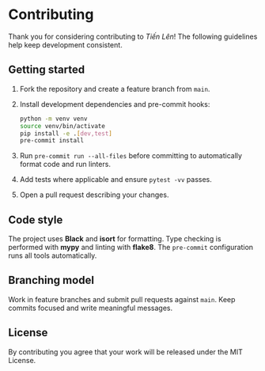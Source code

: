 # Contributing

Thank you for considering contributing to *Tiến Lên*! The following guidelines help keep development consistent.

## Getting started

1. Fork the repository and create a feature branch from `main`.
2. Install development dependencies and pre-commit hooks:

   ```bash
   python -m venv venv
   source venv/bin/activate
   pip install -e .[dev,test]
   pre-commit install
   ```

3. Run `pre-commit run --all-files` before committing to automatically format code and run linters.
4. Add tests where applicable and ensure `pytest -vv` passes.
5. Open a pull request describing your changes.

## Code style

The project uses **Black** and **isort** for formatting. Type checking is performed with **mypy** and linting with **flake8**. The `pre-commit` configuration runs all tools automatically.

## Branching model

Work in feature branches and submit pull requests against `main`. Keep commits focused and write meaningful messages.

## License

By contributing you agree that your work will be released under the MIT License.

